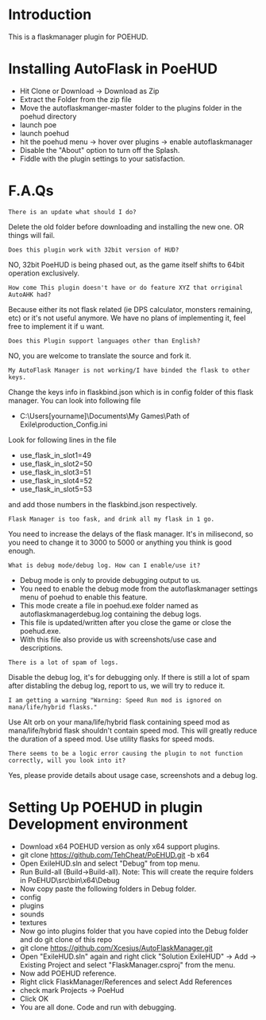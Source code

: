 # Introduction

This is a flaskmanager plugin for POEHUD.

# Installing AutoFlask in PoeHUD

- Hit Clone or Download -> Download as Zip
- Extract the Folder from the zip file
- Move the autoflaskmanger-master folder to the plugins folder in the poehud directory
- launch poe
- launch poehud
- hit the poehud menu -> hover over plugins -> enable autoflaskmanager
- Disable the "About" option to turn off the Splash.
- Fiddle with the plugin settings to your satisfaction. 

# F.A.Qs

```
There is an update what should I do?
```
Delete the old folder before downloading and installing the new one. OR things will fail.

```
Does this plugin work with 32bit version of HUD?
```
NO, 32bit PoeHUD is being phased out, as the game itself shifts to 64bit operation exclusively.

```
How come This plugin doesn't have or do feature XYZ that orriginal AutoAHK had?
```
Because either its not flask related (ie DPS calculator, monsters remaining, etc) or it's not useful anymore.
We have no plans of implementing it, feel free to implement it if u want.

```
Does this Plugin support languages other than English?
```
NO, you are welcome to translate the source and fork it.

```
My AutoFlask Manager is not working/I have binded the flask to other keys.
```
Change the keys info in flaskbind.json which is in config folder of this flask manager.
You can look into following file
- C:\Users\[yourname]\Documents\My Games\Path of Exile\production_Config.ini

Look for following lines in the file
- use_flask_in_slot1=49
- use_flask_in_slot2=50
- use_flask_in_slot3=51
- use_flask_in_slot4=52
- use_flask_in_slot5=53

and add those numbers in the flaskbind.json respectively.

```
Flask Manager is too fask, and drink all my flask in 1 go.
```
You need to increase the delays of the flask manager. It's in milisecond, so you need to change it to 3000 to 5000 or anything you think is good enough.

```
What is debug mode/debug log. How can I enable/use it?
```

- Debug mode is only to provide debugging output to us.
- You need to enable the debug mode from the autoflaskmanager settings menu of poehud to enable this feature.
- This mode create a file in poehud.exe folder named as autoflaskmanagerdebug.log containing the debug logs.
- This file is updated/written after you close the game or close the poehud.exe.
- With this file also provide us with screenshots/use case and descriptions.

```
There is a lot of spam of logs.
```
Disable the debug log, it's for debugging only. If there is still a lot of spam after distabling the debug log, report to us, we will try to reduce it.

```
I am getting a warning "Warning: Speed Run mod is ignored on mana/life/hybrid flasks."
```
Use Alt orb on your mana/life/hybrid flask containing speed mod as mana/life/hybrid flask shouldn't contain speed mod.
This will greatly reduce the duration of a speed mod. Use utility flasks for speed mods.

```
There seems to be a logic error causing the plugin to not function correctly, will you look into it?
```
Yes, please provide details about usage case, screenshots and a debug log.

# Setting Up POEHUD in plugin Development environment
- Download x64 POEHUD version as only x64 support plugins.
 - git clone https://github.com/TehCheat/PoEHUD.git -b x64
- Open ExileHUD.sln and select "Debug" from top menu.
- Run Build-all (Build->Build-all). Note: This will create the require folders in PoEHUD\src\bin\x64\Debug
- Now copy paste the following folders in Debug folder.
 - config
 - plugins
 - sounds
 - textures
- Now go into plugins folder that you have copied into the Debug folder and do git clone of this repo
 - git clone https://github.com/Xcesius/AutoFlaskManager.git
- Open "ExileHUD.sln" again and right click "Solution ExileHUD" -> Add -> Existing Project
	and select "FlaskManager.csproj" from the menu.
- Now add POEHUD reference.
 - Right click FlaskManager/References and select Add References
 - check mark Projects -> PoeHud
 - Click OK
- You are all done. Code and run with debugging.
